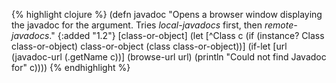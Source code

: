 {% highlight clojure %}
(defn javadoc
  "Opens a browser window displaying the javadoc for the argument.
  Tries *local-javadocs* first, then *remote-javadocs*."
  {:added "1.2"}
  [class-or-object]
  (let [^Class c (if (instance? Class class-or-object) 
                    class-or-object 
                    (class class-or-object))]
    (if-let [url (javadoc-url (.getName c))]
      (browse-url url)
      (println "Could not find Javadoc for" c))))
{% endhighlight %}
